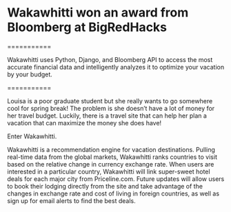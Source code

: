 # Wakawhitti won an award from Bloomberg at BigRedHacks
===========

Wakawhitti uses Python, Django, and Bloomberg API to access the most accurate financial data and intelligently analyzes it to optimize your vacation by your budget.

===========

Louisa is a poor graduate student but she really wants to go somewhere cool for spring break! The problem is she doesn’t have a lot of money for her travel budget. Luckily, there is a travel site that can help her plan a vacation that can maximize the money she does have!

Enter Wakawhitti.

Wakawhitti is a recommendation engine for vacation destinations. Pulling real-time data from the global markets, Wakawhitti ranks countries to visit based on the relative change in currency exchange rate. When users are interested in a particular country, Wakawhitti will link super-sweet hotel deals for each major city from Priceline.com. Future updates will allow users to book their lodging directly from the site and take advantage of the changes in exchange rate and cost of living in foreign countries, as well as sign up for email alerts to find the best deals.

